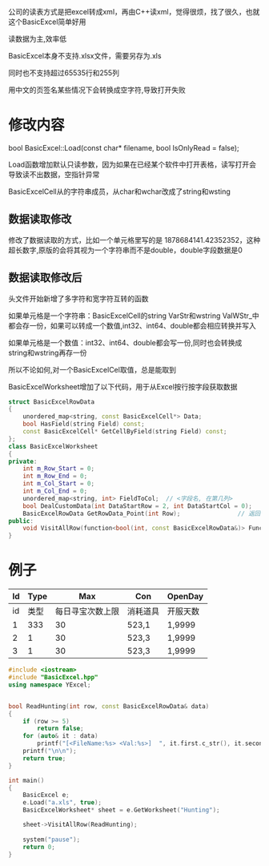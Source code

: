 公司的读表方式是把excel转成xml，再由C++读xml，觉得很烦，找了很久，也就这个BasicExcel简单好用

读数据为主,效率低

BasicExcel本身不支持.xlsx文件，需要另存为.xls

同时也不支持超过65535行和255列

用中文的页签名某些情况下会转换成空字符,导致打开失败

# 修改内容
bool BasicExcel::Load(const char* filename, bool IsOnlyRead = false);
    
Load函数增加默认只读参数，因为如果在已经某个软件中打开表格，读写打开会导致读不出数据，空指针异常
  
BasicExcelCell从的字符串成员，从char和wchar改成了string和wsting

## 数据读取修改
修改了数据读取的方式，比如一个单元格里写的是 1878684141.42352352，这种超长数字,原版的会将其视为一个字符串而不是double，double字段数据是0
    
## 数据读取修改后
头文件开始新增了多字符和宽字符互转的函数
        
如果单元格是一个字符串：BasicExcelCell的string VarStr和wstring ValWStr_中都会存一份，如果可以转成一个数值,int32、int64、double都会相应转换并写入
        
如果单元格是一个数值：int32、int64、double都会写一份,同时也会转换成string和wstring再存一份
        
所以不论如何,对一个BasicExcelCel取值，总是能取到
        
 BasicExcelWorksheet增加了以下代码，用于从Excel按行按字段获取数据
```c++
struct BasicExcelRowData
{
	unordered_map<string, const BasicExcelCell*> Data;
	bool HasField(string Field) const;
	const BasicExcelCell* GetCellByField(string Field) const;
};
class BasicExcelWorksheet
{
private:
    int m_Row_Start = 0;
    int m_Row_End = 0;
    int m_Col_Start = 0;
    int m_Col_End = 0;
    unordered_map<string, int> FieldToCol;	// <字段名, 在第几列>
    bool DealCustomData(int DataStartRow = 2, int DataStartCol = 0);	    // 默认第0行是字段名,第1行是说明解释,第二行开始是真正的数据
    BasicExcelRowData GetRowData_Point(int Row);			    // 返回<key字段名, 该行该字段名对应的数据>		返回原始数据指针
public:
    void VisitAllRow(function<bool(int, const BasicExcelRowData&)> Func);    // 遍历所有行,返回true继续遍历下一行,返回false停止  参数1：行数   参数2：<字段名， 数据>
}
```
# 例子
Id     | Type | Max| Con| OpenDay
-------- | -----| -----| -----| -----
id  | 类型 | 每日寻宝次数上限| 消耗道具 | 开服天数
1  | 333 | 30 | 523,1 | 1,9999
2  | 1 | 30 | 523,3 | 1,9999
3  | 1 | 30 | 523,3 | 1,9999
```c++
#include <iostream>
#include "BasicExcel.hpp"
using namespace YExcel;


bool ReadHunting(int row, const BasicExcelRowData& data)
{
    if (row >= 5)
        return false;
    for (auto& it : data)
        printf("[<FileName:%s> <Val:%s>]  ", it.first.c_str(), it.second->GetString());
    printf("\n\n");
    return true;
}

int main() 
{
    BasicExcel e;
    e.Load("a.xls", true);
    BasicExcelWorksheet* sheet = e.GetWorksheet("Hunting");

    sheet->VisitAllRow(ReadHunting);
    
    system("pause");
    return 0;
}
```
